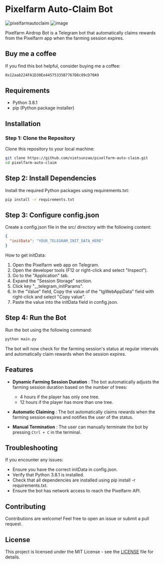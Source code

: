 # Pixelfarm Auto-Claim Bot

![pixelfarmautoclaim](https://github.com/user-attachments/assets/57328d4d-1aee-4460-8322-d85df25aa073)
![image](https://github.com/user-attachments/assets/29c9e34a-7834-4c9b-abb8-805246ad23d1)


Pixelfarm Airdrop Bot is a Telegram bot that automatically claims rewards from the Pixelfarm app when the farming session expires.

## Buy me a coffee

If you find this bot helpful, consider buying me a coffee:

```bash
0x12aab224FA1D30Ee44575335B7767D8c89cD70A9
```

## Requirements

- Python 3.8.1
- pip (Python package installer)

## Installation

### Step 1: Clone the Repository

Clone this repository to your local machine:

```bash
git clone https://github.com/xietsunzao/pixelfarm-auto-claim.git
cd pixelfarm-auto-claim
```

## Step 2: Install Dependencies

Install the required Python packages using requirements.txt:

```bash
pip install -r requirements.txt
```

## Step 3: Configure config.json

Create a config.json file in the src/ directory with the following content:

```json
{
  "initData": "YOUR_TELEGRAM_INIT_DATA_HERE"
}
```

How to get initData:

1. Open the Pixelfarm web app on Telegram.
2. Open the developer tools (F12 or right-click and select "Inspect").
3. Go to the "Application" tab.
4. Expand the "Session Storage" section.
5. Click key "__telegram_initParams".
6. In the "Value" field, Copy the value of the "tgWebAppData" field with right-click and select "Copy value".
6. Paste the value into the initData field in config.json.

## Step 4: Run the Bot

Run the bot using the following command:

```bash
python main.py
```

The bot will now check for the farming session's status at regular intervals and automatically claim rewards when the session expires.

## Features

- **Dynamic Farming Session Duration** :  The bot automatically adjusts the farming session duration based on the number of trees:

    - 4 hours if the player has only one tree.
    - 12 hours if the player has more than one tree.

- **Automatic Claiming** : The bot automatically claims rewards when the farming session expires and notifies the user of the status.

- **Manual Termination** : The user can manually terminate the bot by pressing `Ctrl + C` in the terminal.

## Troubleshooting

If you encounter any issues:
- Ensure you have the correct initData in config.json.
- Verify that Python 3.8.1 is installed.
- Check that all dependencies are installed using pip install -r requirements.txt.
- Ensure the bot has network access to reach the Pixelfarm API.

## Contributing

Contributions are welcome! Feel free to open an issue or submit a pull request.

## License

This project is licensed under the MIT License - see the [LICENSE](LICENSE) file for details.
```
